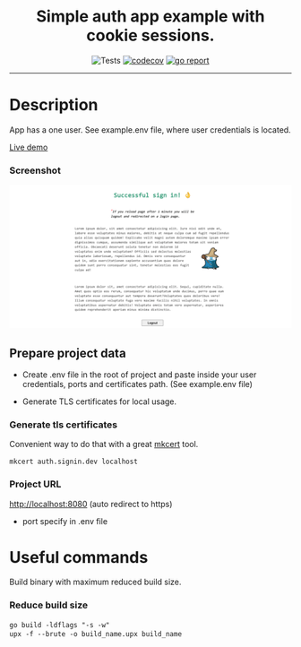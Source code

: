 <h1 align="center">Simple auth app example with cookie sessions.</h1>
<div align="center">

![Tests](https://github.com/iqhater/auth-cookie-example/workflows/Tests/badge.svg)
[![codecov](https://codecov.io/gh/iqhater/auth-cookie-example/branch/master/graph/badge.svg)](https://codecov.io/gh/iqhater/auth-cookie-example)
[![go report](https://goreportcard.com/badge/github.com/iqhater/auth-cookie-example?style=flat-square)](https://goreportcard.com/report/github.com/iqhater/auth-cookie-example)

</div>
<hr>

# Description

App has a one user. See example.env file, where user credentials is located.

[Live demo](https://cookie.fulldev.space)

### Screenshot

![Screenshot](./auth_user_page.png)

## Prepare project data

- Create .env file in the root of project and paste inside your user credentials, ports and certificates path. (See example.env file)

- Generate TLS certificates for local usage.

### Generate tls certificates

Convenient way to do that with a great [mkcert](https://github.com/FiloSottile/mkcert) tool.

```
mkcert auth.signin.dev localhost
```

### Project URL

[http://localhost:8080](https://localhost:8080) (auto redirect to https)

- port specify in .env file

# Useful commands

Build binary with maximum reduced build size.

### Reduce build size

```
go build -ldflags "-s -w"
upx -f --brute -o build_name.upx build_name
```
